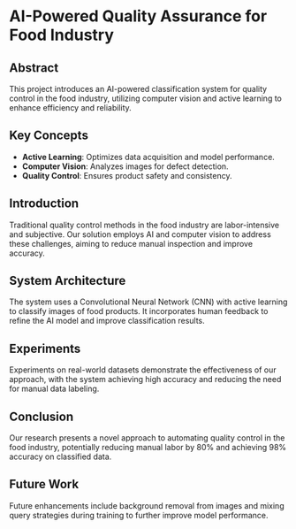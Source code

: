 # AI-Powered Quality Assurance for Food Industry

## Abstract
This project introduces an AI-powered classification system for quality control in the food industry, utilizing computer vision and active learning to enhance efficiency and reliability.

## Key Concepts
- **Active Learning**: Optimizes data acquisition and model performance.
- **Computer Vision**: Analyzes images for defect detection.
- **Quality Control**: Ensures product safety and consistency.

## Introduction
Traditional quality control methods in the food industry are labor-intensive and subjective. Our solution employs AI and computer vision to address these challenges, aiming to reduce manual inspection and improve accuracy.

## System Architecture
The system uses a Convolutional Neural Network (CNN) with active learning to classify images of food products. It incorporates human feedback to refine the AI model and improve classification results.

## Experiments
Experiments on real-world datasets demonstrate the effectiveness of our approach, with the system achieving high accuracy and reducing the need for manual data labeling.

## Conclusion
Our research presents a novel approach to automating quality control in the food industry, potentially reducing manual labor by 80% and achieving 98% accuracy on classified data.

## Future Work
Future enhancements include background removal from images and mixing query strategies during training to further improve model performance.
